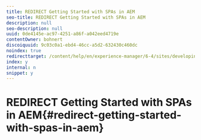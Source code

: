 ```yaml
---
title: REDIRECT Getting Started with SPAs in AEM
seo-title: REDIRECT Getting Started with SPAs in AEM
description: null
seo-description: null
uuid: 0de4145e-ac97-4251-a86f-a042eed4719e
contentOwner: bohnert
discoiquuid: 9c03c0a1-ebd4-46cc-a5d2-632430c460dc
noindex: true
redirecttarget: /content/help/en/experience-manager/6-4/sites/developing/using/spa-getting-started-angular
index: y
internal: n
snippet: y
---
```


# REDIRECT Getting Started with SPAs in AEM{#redirect-getting-started-with-spas-in-aem}

